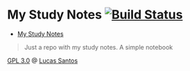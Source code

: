 # My Study Notes [![Build Status](https://travis-ci.org/khaosdoctor/my-notes.svg?branch=master)](https://travis-ci.org/khaosdoctor/my-notes)

- [My Study Notes](#my-study-notes)

> Just a repo with my study notes. A simple notebook

[GPL 3.0](LICENSE) @ [Lucas Santos](http://lsantos.me)
